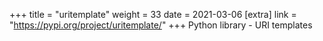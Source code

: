 +++
title = "uritemplate"
weight = 33
date = 2021-03-06
[extra]
link = "https://pypi.org/project/uritemplate/"
+++
Python library - URI templates

